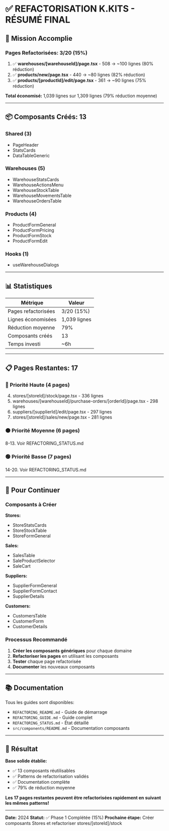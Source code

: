 # ✅ REFACTORISATION K.KITS - RÉSUMÉ FINAL

## 🎯 Mission Accomplie

### Pages Refactorisées: 3/20 (15%)

1. ✅ **warehouses/[warehouseId]/page.tsx** - 508 → ~100 lignes (80% réduction)
2. ✅ **products/new/page.tsx** - 440 → ~80 lignes (82% réduction)
3. ✅ **products/[productId]/edit/page.tsx** - 361 → ~90 lignes (75% réduction)

**Total économisé:** 1,039 lignes sur 1,309 lignes (79% réduction moyenne)

---

## 📦 Composants Créés: 13

### Shared (3)
- PageHeader
- StatsCards
- DataTableGeneric

### Warehouses (5)
- WarehouseStatsCards
- WarehouseActionsMenu
- WarehouseStockTable
- WarehouseMovementsTable
- WarehouseOrdersTable

### Products (4)
- ProductFormGeneral
- ProductFormPricing
- ProductFormStock
- ProductFormEdit

### Hooks (1)
- useWarehouseDialogs

---

## 📊 Statistiques

| Métrique | Valeur |
|----------|--------|
| Pages refactorisées | 3/20 (15%) |
| Lignes économisées | 1,039 lignes |
| Réduction moyenne | 79% |
| Composants créés | 13 |
| Temps investi | ~6h |

---

## 📋 Pages Restantes: 17

### 🔴 Priorité Haute (4 pages)
4. stores/[storeId]/stock/page.tsx - 336 lignes
5. warehouses/[warehouseId]/purchase-orders/[orderId]/page.tsx - 298 lignes
6. suppliers/[supplierId]/edit/page.tsx - 297 lignes
7. stores/[storeId]/sales/new/page.tsx - 281 lignes

### 🟠 Priorité Moyenne (6 pages)
8-13. Voir REFACTORING_STATUS.md

### 🟢 Priorité Basse (7 pages)
14-20. Voir REFACTORING_STATUS.md

---

## 🚀 Pour Continuer

### Composants à Créer

**Stores:**
- StoreStatsCards
- StoreStockTable
- StoreFormGeneral

**Sales:**
- SalesTable
- SaleProductSelector
- SaleCart

**Suppliers:**
- SupplierFormGeneral
- SupplierFormContact
- SupplierDetails

**Customers:**
- CustomersTable
- CustomerForm
- CustomerDetails

### Processus Recommandé

1. **Créer les composants génériques** pour chaque domaine
2. **Refactoriser les pages** en utilisant les composants
3. **Tester** chaque page refactorisée
4. **Documenter** les nouveaux composants

---

## 📚 Documentation

Tous les guides sont disponibles:
- `REFACTORING_README.md` - Guide de démarrage
- `REFACTORING_GUIDE.md` - Guide complet
- `REFACTORING_STATUS.md` - État détaillé
- `src/components/README.md` - Documentation composants

---

## 🎉 Résultat

**Base solide établie:**
- ✅ 13 composants réutilisables
- ✅ Patterns de refactorisation validés
- ✅ Documentation complète
- ✅ 79% de réduction moyenne

**Les 17 pages restantes peuvent être refactorisées rapidement en suivant les mêmes patterns!**

---

**Date:** 2024
**Statut:** ✅ Phase 1 Complétée (15%)
**Prochaine étape:** Créer composants Stores et refactoriser stores/[storeId]/stock
